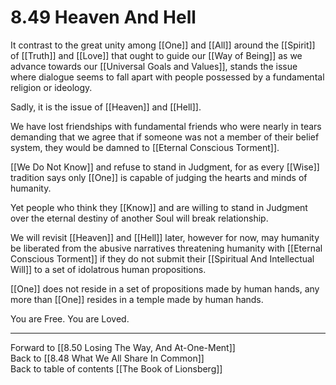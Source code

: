 # 8.49 Heaven And Hell

It contrast to the great unity among [[One]] and [[All]] around the [[Spirit]] of [[Truth]] and [[Love]] that ought to guide our [[Way of Being]] as we advance towards our [[Universal Goals and Values]], stands the issue where dialogue seems to fall apart with people possessed by a fundamental religion or ideology. 

Sadly, it is the issue of [[Heaven]] and [[Hell]]. 

We have lost friendships with fundamental friends who were nearly in tears demanding that we agree that if someone was not a member of their belief system, they would be damned to [[Eternal Conscious Torment]]. 

[[We Do Not Know]] and refuse to stand in Judgment, for as every [[Wise]] tradition says only [[One]] is capable of judging the hearts and minds of humanity. 

Yet people who think they [[Know]] and are willing to stand in Judgment over the eternal destiny of another Soul will break relationship. 

We will revisit [[Heaven]] and [[Hell]] later, however for now, may humanity be liberated from the abusive narratives threatening humanity with [[Eternal Conscious Torment]] if they do not submit their [[Spiritual And Intellectual Will]] to a set of idolatrous human propositions. 

[[One]] does not reside in a set of propositions made by human hands, any more than [[One]] resides in a temple made by human hands. 

You are Free. You are Loved. 

___

Forward to [[8.50 Losing The Way, And At-One-Ment]]     
Back to [[8.48 What We All Share In Common]]            
Back to table of contents [[The Book of Lionsberg]]  
